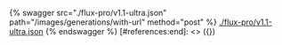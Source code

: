 [#references:start]: <> ({ "template": "openapi" })
{% swagger src="./flux-pro/v1.1-ultra.json" path="/images/generations/with-url" method="post" %}
[./flux-pro/v1.1-ultra.json](./flux-pro/v1.1-ultra.json)
{% endswagger %}
[#references:end]: <> ({})